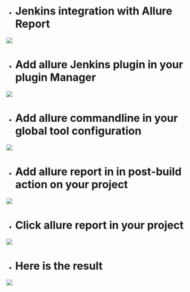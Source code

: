* # Jenkins integration with Allure Report

![](https://i.imgur.com/VYHblnM.png)


* # Add allure Jenkins plugin in your plugin Manager

![](https://i.imgur.com/wOHXMu6.png)


* # Add allure commandline in your global tool configuration

![](https://i.imgur.com/wLQd7on.png)

* # Add allure report in in post-build action on your project

![](https://i.imgur.com/wlYB1mm.png)

* # Click allure report in your project 

![](https://i.imgur.com/THH1zsg.png)



* # Here is the result

![](https://i.imgur.com/xIdm5zE.png)
